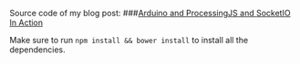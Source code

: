 Source code of my blog post:
###[Arduino and ProcessingJS and SocketIO In Action](http://danialk.github.io/blog/2014/04/26/arduino-and-processingjs-and-socketio-in-action/)

Make sure to run ```npm install && bower install``` to install all the dependencies.